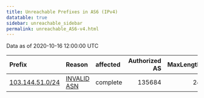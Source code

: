 ```yaml
---
title: Unreachable Prefixes in AS6 (IPv4)
datatable: true
sidebar: unreachable_sidebar
permalink: unreachable_AS6-v4.html
---
```


Data as of 2020-10-16 12:00:00 UTC


<div class="datatable-begin"></div>

| Prefix                                                   | Reason                                                                                             | affected   |   Authorized AS |   MaxLength | Anchor                                       |   unreachable /24s |
|:---------------------------------------------------------|:---------------------------------------------------------------------------------------------------|:-----------|----------------:|------------:|:---------------------------------------------|-------------------:|
| [103.144.51.0/24](https://stat.ripe.net/103.144.51.0/24) | [INVALID ASN](https://rpki-validator.ripe.net/announcement-preview?asn=AS6&prefix=103.144.51.0/24) | complete   |          135684 |          24 | [APNIC](unreachable_APNIC_RPKI_Root-v4.html) |                  1 |

<div class="datatable-end"></div>